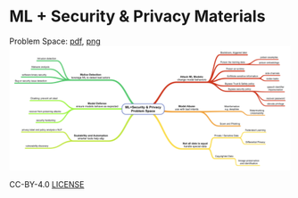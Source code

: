 # ML + Security &amp; Privacy Materials

Problem Space: [pdf](ml-security-privacy-problem-spaces.pdf), [png](ml-security-privacy-problem-spaces.png)
![](ml-security-privacy-problem-spaces.png)

CC-BY-4.0 [LICENSE](LICENSE)
